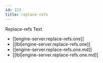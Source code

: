 ```yaml
---
id: 123
title: replace-refs
---
```


Replace-refs Text

- [[engine-server.replace-refs.one]]
- [[lbl|engine-server.replace-refs.one]]
- [[engine-server.replace-refs.one.md]]
- [[lbl|engine-server.replace-refs.one.md]]
